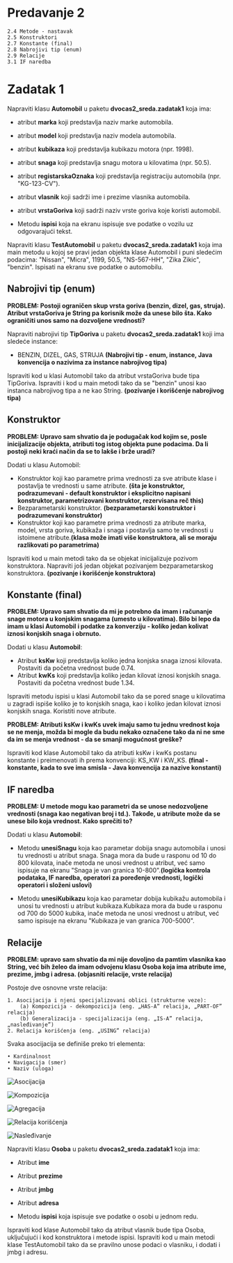 # Predavanje 2

	2.4 Metode - nastavak
	2.5 Konstruktori
	2.7 Konstante (final)
	2.8 Nabrojivi tip (enum)
	2.9 Relacije
	3.1 IF naredba


# Zadatak 1

Napraviti klasu **Automobil** u paketu **dvocas2_sreda.zadatak1** koja ima:


- atribut **marka** koji predstavlja naziv marke automobila.
- atribut **model** koji predstavlja naziv modela automobila.
- atribut **kubikaza** koji predstavlja kubikazu motora (npr. 1998).
- atribut **snaga** koji predstavlja snagu motora u kilovatima (npr. 50.5).
- atribut **registarskaOznaka** koji predstavlja registraciju automobila (npr. "KG-123-CV").
- atribut **vlasnik** koji sadrži ime i prezime vlasnika automobila.
- atribut **vrstaGoriva** koji sadrži naziv vrste goriva koje koristi automobil.


- Metodu **ispisi** koja na ekranu ispisuje sve podatke o vozilu uz odgovarajući tekst.

Napraviti klasu **TestAutomobil** u paketu **dvocas2_sreda.zadatak1** koja ima main metodu u kojoj se pravi jedan objekta klase Automobil i puni sledećim podacima: "Nissan", "Micra", 1199, 50.5, "NS-567-HH", "Zika Zikic", "benzin". Ispisati na ekranu sve podatke o automobilu.

## Nabrojivi tip (enum)

**PROBLEM: Postoji ograničen skup vrsta goriva (benzin, dizel, gas, struja). Atribut vrstaGoriva je String pa korisnik može da unese bilo šta. Kako ograničiti unos samo na dozvoljene vrednosti?**

Napraviti nabrojivi tip **TipGoriva** u paketu **dvocas2_sreda.zadatak1** koji ima sledeće instance:

- BENZIN, DIZEL, GAS, STRUJA **(Nabrojivi tip - enum, instance, Java konvencija o nazivima za instance nabrojivog tipa)**

Ispraviti kod u klasi Automobil tako da atribut vrstaGoriva bude tipa TipGoriva. Ispraviti i kod u main metodi tako da se "benzin" unosi kao instanca nabrojivog tipa a ne kao String. **(pozivanje i korišćenje nabrojivog tipa)**

## Konstruktor

**PROBLEM: Upravo sam shvatio da je podugačak kod kojim se, posle inicijalizacije objekta, atributi tog istog objekta pune podacima. Da li postoji neki kraći način da se to lakše i brže uradi?**

Dodati u klasu Automobil:

- Konstruktor koji kao parametre prima vrednosti za sve atribute klase i postavlja te vrednosti u same atribute. **(šta je konstruktor, podrazumevani - default konstruktor i eksplicitno napisani konstruktor, parametrizovani konstruktor, rezervisana reč this)**
- Bezparametarski konstruktor. **(bezparametarski konstruktor i podrazumevani konstruktor)**
- Konstruktor koji kao parametre prima vrednosti za atribute marka, model, vrsta goriva, kubikaža i snaga i postavlja samo te vrednosti u istoimene atribute.**(klasa može imati više konstruktora, ali se moraju razlikovati po parametrima)**

Ispraviti kod u main metodi tako da se objekat inicijalizuje pozivom konstruktora. Napraviti još jedan objekat pozivanjem bezparametarskog konstruktora. **(pozivanje i korišćenje konstruktora)**


## Konstante (final)


**PROBLEM: Upravo sam shvatio da mi je potrebno da imam i računanje snage motora u konjskim snagama (umesto u kilovatima). Bilo bi lepo da imam u klasi Automobil i podatke za konverziju - koliko jedan kolivat iznosi konjskih snaga i obrnuto.**

Dodati u klasu **Automobil**:

- Atribut **ksKw** koji predstavlja koliko jedna konjska snaga iznosi kilovata. Postaviti da početna vrednost bude 0.74.
- Atribut **kwKs** koji predstavlja koliko jedan kilovat iznosi konjskih snaga. Postaviti da početna vrednost bude 1.34.

Ispraviti metodu ispisi u klasi Automobil tako da se pored snage u kilovatima u zagradi ispiše koliko je to konjskih snaga, kao i koliko jedan kilovat iznosi konjskih snaga. Koristiti nove atribute.

**PROBLEM: Atributi ksKw i kwKs uvek imaju samo tu jednu vrednost koja se ne menja, možda bi mogle da budu nekako označene tako da ni ne sme da im se menja vrednost - da se smanji mogućnost greške?**

Ispraviti kod klase Automobil tako da atributi ksKw i kwKs postanu konstante i preimenovati ih prema konvenciji: KS_KW i KW_KS. **(final - konstante, kada to sve ima smisla - Java konvencija za nazive konstanti)**


## IF naredba

**PROBLEM: U metode mogu kao parametri da se unose nedozvoljene vrednosti (snaga kao negativan broj i td.). Takođe, u atribute može da se unese bilo koja vrednost. Kako sprečiti to?**

Dodati u klasu **Automobil**:

- Metodu **unesiSnagu** koja kao parametar dobija snagu automobila i unosi tu vrednosti u atribut snaga. Snaga mora da bude u rasponu od 10 do 800 kilovata, inače metoda ne unosi vrednost u atribut, već samo ispisuje na ekranu "Snaga je van granica 10-800".**(logička kontrola podataka, IF naredba, operatori za poređenje vrednosti, logički operatori i složeni uslovi)**

- Metodu **unesiKubikazu** koja kao parametar dobija kubikažu automobila i unosi tu vrednosti u atribut kubikaza.Kubikaza mora da bude u rasponu od 700 do 5000 kubika, inače metoda ne unosi vrednost u atribut, već samo ispisuje na ekranu "Kubikaza je van granica 700-5000".


## Relacije


**PROBLEM: upravo sam shvatio da mi nije dovoljno da pamtim vlasnika kao String, već bih želeo da imam odvojenu klasu Osoba koja ima atribute ime, prezime, jmbg i adresa. (objasniti relacije, vrste relacija)**

Postoje dve osnovne vrste relacija:

    1. Asocijacija i njeni specijalizovani oblici (strukturne veze):
        (a) Kompozicija - dekompozicija (eng. „HAS-A” relacija, „PART-OF” relacija)
        (b) Generalizacija - specijalizacija (eng. „IS-A” relacija, „nasleđivanje”)
    2. Relacija korišćenja (eng. „USING” relacija)

Svaka asocijacija se definiše preko tri elementa:

    • Kardinalnost
    • Navigacija (smer)
    • Naziv (uloga)

![Asocijacija](Slika1.jpg)

![Kompozicija](Slika2.jpg)

![Agregacija](Slika3.jpg)

![Relacija korišćenja](Slika4.jpg)

![Nasleđivanje](Slika5.jpg)



Napraviti klasu **Osoba** u paketu **dvocas2_sreda.zadatak1** koja ima:
- Atribut **ime**
- Atribut **prezime**
- Atribut **jmbg**
- Atribut **adresa**

- Metodu **ispisi** koja ispisuje sve podatke o osobi u jednom redu.

Ispraviti kod klase Automobil tako da atribut vlasnik bude tipa Osoba, uključujući i kod konstruktora i metode ispisi. Ispraviti kod u main metodi klase TestAutomobil tako da se pravilno unose podaci o vlasniku, i dodati i jmbg i adresu.